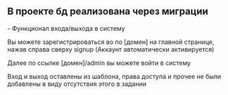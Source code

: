 <h2> В проекте бд реализована через миграции </h2>
- Функционал входа/выхода в систему <br>
<p>Вы можете зарегистрироваться во по [домен] на главной странице, нажав справа сверху signup (Аккаунт автоматически активируется) </p>
<p>Далее по ссылке [домен]/admin вы можете войти в систему </p>
<p>Вход и выход оставлены из шаблона, права доступа и прочее не были добавлены в виду отсутствия этого в задании </p>
